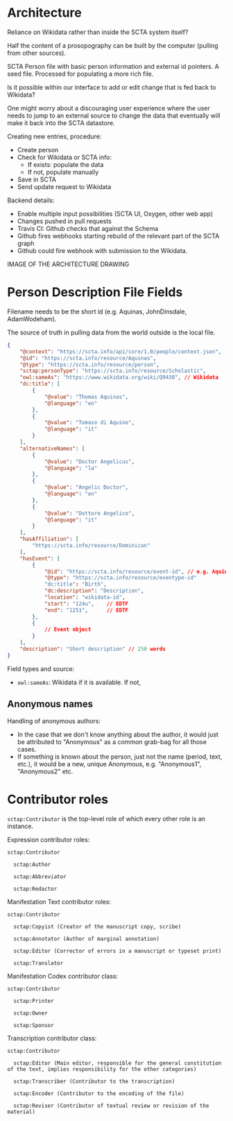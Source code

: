 # Architecture

Reliance on Wikidata rather than inside the SCTA system itself?

Half the content of a prosopography can be built by the computer (pulling from
other sources).

SCTA Person file with basic person information and external id pointers. A seed
file. Processed for populating a more rich file.

Is it possible within our interface to add or edit change that is fed back to
Wikidata?

One might worry about a discouraging user experience where the user needs to
jump to an external source to change the data that eventually will make it back
into the SCTA datastore.

Creating new entries, procedure:
- Create person
- Check for Wikidata or SCTA info:
  - If exists: populate the data
  - If not, populate manually
- Save in SCTA
- Send update request to Wikidata

Backend details:
- Enable multiple input possibilities (SCTA UI, Oxygen, other web app)
- Changes pushed in pull requests
- Travis CI: Github checks that against the Schema
- Github fires webhooks starting rebuild of the relevant part of the SCTA graph
- Github could fire webhook with submission to the Wikidata.


IMAGE OF THE ARCHITECTURE DRAWING


# Person Description File Fields

Filename needs to be the short id (e.g. Aquinas, JohnDinsdale, AdamWodeham).

The source of truth in pulling data from the world outside is the local file.

```json
{
    "@context": "https://scta.info/api/core/1.0/people/context.json",
    "@id": "https://scta.info/resource/Aquinas",
    "@type": "https://scta.info/resource/person",
    "sctap:personType": "https://scta.info/resource/Scholastic",
    "owl:sameAs": "https://www.wikidata.org/wiki/Q9438", // Wikidata
    "dc:title": [
        {
            "@value": "Thomas Aquinas",
            "@language": "en"
        },
        {
            "@value": "Tomaso di Aquino",
            "@language": "it"
        }
    ],
    "alternativeNames": [
        {
            "@value": "Doctor Angelicus",
            "@language": "la"
        },
        {
            "@value": "Angelic Doctor",
            "@language": "en"
        },
        {
            "@value": "Dottore Angelico",
            "@language": "it"
        }
    ],
    "hasAffiliation": [
        "https://scta.info/resource/Dominican"
    ],
    "hasEvent": [
        {
            "@id": "https://scta.info/resource/event-id", // e.g. Aquinas-event-1
            "@type": "https://scta.info/resource/eventype-id"
            "dc:title": "Birth",
            "dc:description": "Description",
            "location": "wikidata-id",
            "start": "124u",    // EDTF
            "end": "1251",      // EDTF
        },
        {
            // Event object
        }
    ],
    "description": "Short description" // 250 words
}
```

Field types and source:
- `owl:sameAs`: Wikidata if it is available. If not,


## Anonymous names

Handling of anonymous authors:
- In the case that we don't know anything about the author, it would just be
  attributed to "Anonymous" as a common grab-bag for all those cases.
- If something is known about the person, just not the name (period, text,
  etc.), it would be a new, unique Anonymous, e.g. "Anonymous1", "Anonymous2"
  etc.



# Contributor roles

`sctap:Contributor` is the top-level role of which every other role is an
instance.

Expression contributor roles:
```
sctap:Contributor

  sctap:Author

  sctap:Abbreviator

  sctap:Redactor
```


Manifestation Text contributor roles:
```
sctap:Contributor

  sctap:Copyist (Creator of the manuscript copy, scribe)

  sctap:Annotator (Author of marginal annotation)

  sctap:Editor (Corrector of errors in a manuscript or typeset print)

  sctap:Translator
```


Manifestation Codex contributor class:
```
sctap:Contributor

  sctap:Printer

  sctap:Owner

  sctap:Sponsor
```

Transcription contributor class:
```
sctap:Contributor

  sctap:Editor (Main editor, responsible for the general constitution of the text, implies responsibility for the other categories)

  sctap:Transcriber (Contributor to the transcription)

  sctap:Encoder (Contributor to the encoding of the file)

  sctap:Reviser (Contributor of textual review or revision of the material)
```
